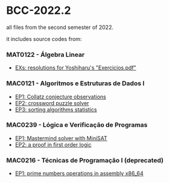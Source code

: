 # BCC-2022.2
all files from the second semester of 2022.

it includes source codes from:

### MAT0122 - Álgebra Linear
* [EXs: resolutions for Yoshiharu's "Exercicios.pdf"](/mat0122)
### MAC0121 - Algoritmos e Estruturas de Dados I
* [EP1: Collatz conjecture observations](/mac0121-ep1)
* [EP2: crossword puzzle solver](/mac0121-ep2)
* [EP3: sorting algorithms statistics](mac0121-ep3)
### MAC0239 - Lógica e Verificação de Programas
* [EP1: Mastermind solver with MiniSAT](/mac0239-ep1)
* [EP2: a proof in first order logic](/mac0239-ep2)
### MAC0216 - Técnicas de Programação I (deprecated)
* [EP1: prime numbers operations in assembly x86_64](/mac0216-ep1)
